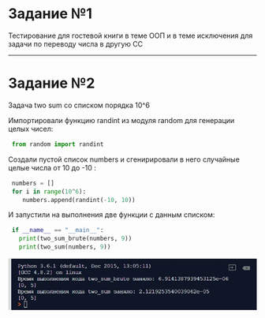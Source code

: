 # Задание №1
Тестирование для гостевой книги в теме ООП и в теме исключения для задачи по переводу числа в другую СС

***
# Задание №2
Задача two sum со списком порядка 10^6 

Импортировали функцию randint из модуля random для генерации целых чисел:
```python
 from random import randint
```
Создали пустой список numbers и сгенирировали в него случайные целые числа от 10 до -10 :
```python
 numbers = []
 for i in range(10^6):
    numbers.append(randint(-10, 10))
```
И запустили на выполнения две функции с данным списком:
```python
 if __name__ == "__main__":
   print(two_sum_brute(numbers, 9))
   print(two_sum(numbers, 9))
```

![Результат](https://github.com/nastyandreeva/Tasks/blob/master/2/Время.JPG)
